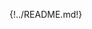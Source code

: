 # Overview

<style>
  /* hide page title */
  #overview {
    display: none;
  }
</style>

{!../README.md!}
